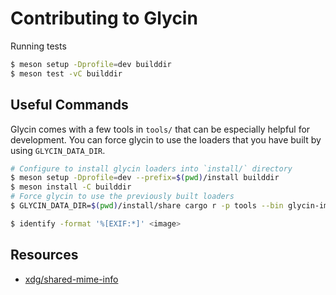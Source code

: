 # Contributing to Glycin

Running tests

```sh
$ meson setup -Dprofile=dev builddir
$ meson test -vC builddir
```

## Useful Commands

Glycin comes with a few tools in `tools/` that can be especially helpful for development. You can force glycin to use the loaders that you have built by using `GLYCIN_DATA_DIR`.

```sh
# Configure to install glycin loaders into `install/` directory
$ meson setup -Dprofile=dev --prefix=$(pwd)/install builddir
$ meson install -C builddir
# Force glycin to use the previously built loaders
$ GLYCIN_DATA_DIR=$(pwd)/install/share cargo r -p tools --bin glycin-image-info image.png
```

```sh
$ identify -format '%[EXIF:*]' <image>
```

## Resources

- [xdg/shared-mime-info](https://gitlab.freedesktop.org/xdg/shared-mime-info/-/blob/master/data/freedesktop.org.xml.in)